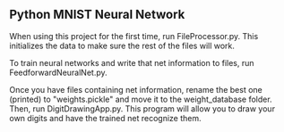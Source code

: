 ## Python MNIST Neural Network
When using this project for the first time, run FileProcessor.py.
This initializes the data to make sure the rest of the files will work.

To train neural networks and write that net information to files, run FeedforwardNeuralNet.py.

Once you have files containing net information, rename the best one (printed) to "weights.pickle"
and move it to the weight_database folder.
Then, run DigitDrawingApp.py.
This program will allow you to draw your own digits and have the trained net recognize them.
